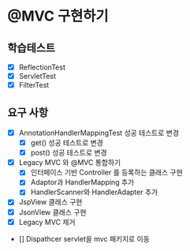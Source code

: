 # @MVC 구현하기

## 학습테스트
- [x] ReflectionTest
- [x] ServletTest
- [x] FilterTest

## 요구 사항
- [x] AnnotationHandlerMappingTest 성공 테스트로 변경
  - [x] get() 성공 테스트로 변경
  - [x] post() 성공 테스트로 변경

- [x] Legacy MVC 와 @MVC 통합하기
  - [x] 인터페이스 기반 Controller 를 등록하는 클래스 구현
  - [x] Adaptor과 HandlerMapping 추가
  - [x] HandlerScanner와 HandlerAdapter 추가

- [x] JspView 클래스 구현
- [x] JsonView 클래스 구현
- [x] Legacy MVC 제거
- [] Dispathcer servlet을 mvc 패키지로 이동
